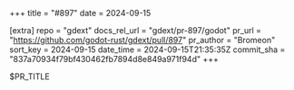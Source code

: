 +++
title = "#897"
date = 2024-09-15

[extra]
repo = "gdext"
docs_rel_url = "gdext/pr-897/godot"
pr_url = "https://github.com/godot-rust/gdext/pull/897"
pr_author = "Bromeon"
sort_key = 2024-09-15
date_time = 2024-09-15T21:35:35Z
commit_sha = "837a70934f79bf430462fb7894d8e849a971f94d"
+++

$PR_TITLE
